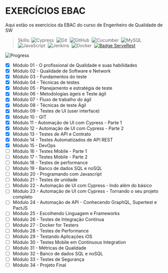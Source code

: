<h1>EXERCÍCIOS EBAC </h1>

Aqui estão os exercícios da EBAC do curso de Engenheiro de Qualidade de SW

>Skills:
![Cypress](https://img.shields.io/badge/-Cypress-05122A?style=flat&logo=Cypress)&nbsp;
![Git](https://img.shields.io/badge/-Git-05122A?style=flat&logo=git)&nbsp;
![GitHub](https://img.shields.io/badge/-GitHub-05122A?style=flat&logo=github)&nbsp;
![Cucumber](https://img.shields.io/badge/-Cucumber-05122A?style=flat&logo=cucumber)&nbsp;
![MySQL](https://img.shields.io/badge/-MySQL-05122A?style=flat&logo=MySQL)&nbsp;
![JavaScript](https://img.shields.io/badge/-JavaScript-05122A?style=flat&logo=javascript)&nbsp;
![Jenkins](https://img.shields.io/badge/-Jenkins-05122A?style=flat&logo=Jenkins)&nbsp;
![Docker](https://img.shields.io/badge/-Docker-05122A?style=flat&logo=Docker)&nbsp;
[![Badge ServeRest](https://img.shields.io/badge/API-ServeRest-green)](https://github.com/ServeRest/ServeRest/)


![Progress](https://img.shields.io/badge/Progress-15%2F34-black)&nbsp;

- [x] Módulo 01 - O profissional de Qualidade e suas habilidades
- [x] Módulo 02 - Qualidade de Software e Network
- [x] Módulo 03 - Fundamentos do teste
- [x] Módulo 04 - Técnicas de testes
- [x] Módulo 05 - Planejamento e estratégia de teste
- [x] Módulo 06 - Metodologias ágeis e Teste ágil
- [x] Módulo 07 -  Fluxo de trabalho do ágil
- [x] Módulo 08 - Técnicas de teste Ágil
- [x] Módulo 09 - Testes de UI (user interface)
- [x] Módulo 10 - GIT
- [x] Módulo 11 - Automação de UI com Cypress - Parte 1
- [x] Módulo 12 - Automação de UI com Cypress - Parte 2
- [x] Módulo 13 - Testes de API e Contrato
- [x] Módulo 14 - Testes Automatizados de API REST
- [x] Módulo 15 - DevOps
- [ ] Módulo 16 - Testes Mobile - Parte 1
- [ ] Módulo 17 - Testes Mobile - Parte 2
- [ ] Módulo 18 - Testes de performance
- [ ] Módulo 19 - Banco de dados SQL e noSQL
- [ ] Módulo 20 - Programando com Javascript
- [ ] Módulo 21 - Testes de unidade
- [ ] Módulo 22 - Automação de UI com Cypress - Indo além do básico
- [ ] Módulo 23 - Automação de UI com Cypress - Tornando o seu projeto completo
- [ ] Módulo 24 - Automação de API - Conhecendo GraphQL, Supertest e PactJS
- [ ] Módulo 25 - Escolhendo Linguagem e Frameworks
- [ ] Módulo 26 - Testes de Integração Contínua
- [ ] Módulo 27 - Docker for Testers
- [ ] Módulo 28 - Testes de Performance
- [ ] Módulo 29 - Testando Aplicações iOS
- [ ] Módulo 30 - Testes Mobile em Continuous Integration
- [ ] Módulo 31 - Métricas de Qualidade
- [ ] Módulo 32 - Banco de dados SQL e noSQL
- [ ] Módulo 33 - Testes de Segurança
- [ ] Módulo 34 - Projeto Final
